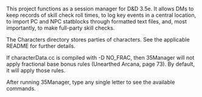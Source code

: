 This project functions as a session manager for D&D 3.5e. It allows DMs to keep records of skill check roll times, to log key events in a central location, to import PC and NPC statblocks through formatted text files, and, most importantly, to make full-party skill checks.

The Characters directory stores parties of characters. See the applicable README for further details.

If characterData.cc is compiled with -D NO_FRAC, then 35Manager will not apply fractional base bonus rules (Unearthed Arcana, page 73). By default, it will apply those rules.

After running 35Manager, type any single letter to see the available commands.